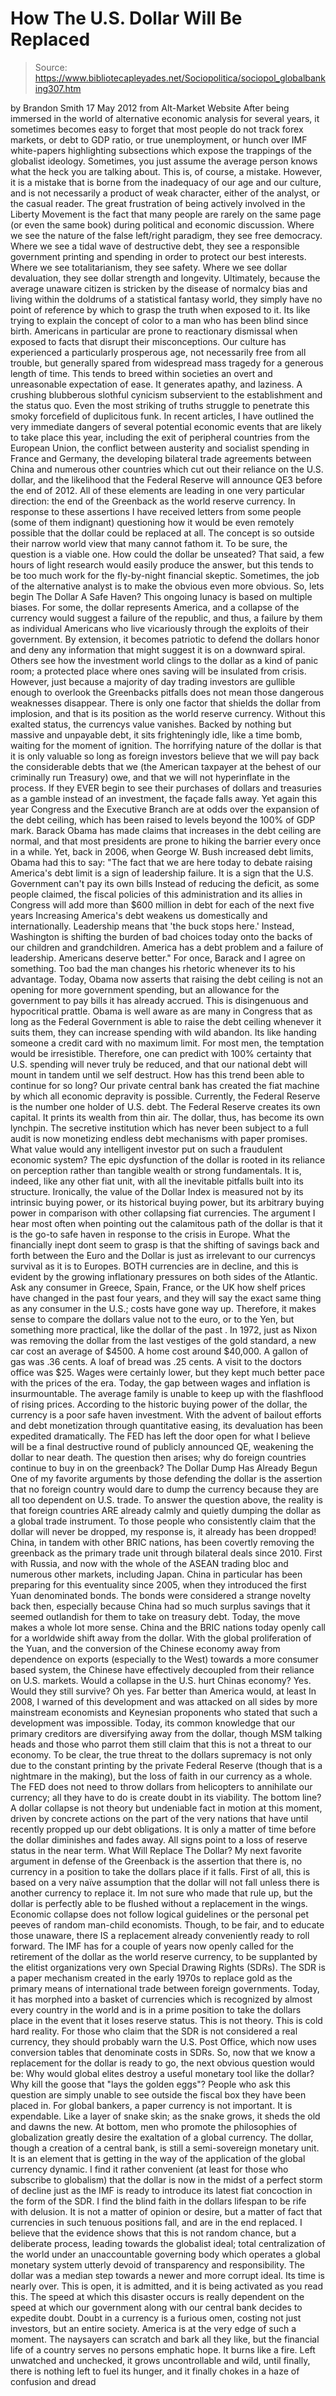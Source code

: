 # How The U.S. Dollar Will Be Replaced

> Source: https://www.bibliotecapleyades.net/Sociopolitica/sociopol_globalbanking307.htm

by Brandon Smith
17 May 2012
from
Alt-Market Website
After being immersed in the world of alternative economic analysis for
several years, it sometimes becomes easy to forget that most people do not
track forex markets, or debt to GDP ratio, or true unemployment, or hunch
over IMF white-papers highlighting subsections which expose the trappings of
the globalist ideology.
Sometimes, you just assume the average person
knows what the heck you are talking about.
This is, of course, a mistake. However, it is a
mistake that is borne from the inadequacy of our age and our culture, and is
not necessarily a product of weak character, either of the analyst, or the
casual reader.
The great frustration of being actively involved in the Liberty Movement is
the fact that many people are rarely on the same page (or even the same
book) during political and economic discussion. Where we see the nature of
the false left/right paradigm, they see free democracy.
Where we see a tidal wave of destructive debt,
they see a responsible government printing and spending in order to
protect our best interests. Where we see totalitarianism, they see
safety. Where we see dollar devaluation, they see dollar strength and
longevity.
Ultimately, because the average unaware citizen
is stricken by the disease of normalcy bias and living within the doldrums
of a statistical fantasy world, they simply have no point of reference by
which to grasp the truth when exposed to it. Its like trying to explain the
concept of color to a man who has been blind since birth.
Americans in particular are prone to reactionary dismissal when exposed to
facts that disrupt their misconceptions. Our culture has experienced a
particularly prosperous age, not necessarily free from all trouble, but
generally spared from widespread mass tragedy for a generous length of time.
This tends to breed within societies an overt
and unreasonable expectation of ease. It generates apathy, and laziness. A
crushing blubberous slothful cynicism subservient to the establishment and
the status quo. Even the most striking of truths struggle to penetrate this
smoky forcefield of duplicitous funk.
In recent articles, I have outlined the very immediate dangers of several
potential economic events that are likely to take place this year, including
the exit of peripheral countries from the European Union, the conflict
between austerity and socialist spending in France and Germany, the
developing bilateral trade agreements between China and numerous other
countries which cut out their reliance on the U.S. dollar, and the
likelihood that
the Federal Reserve will
announce QE3 before the end of
2012.
All of these elements are leading in one very
particular direction: the end of the Greenback as the world reserve
currency.
In response to these assertions I have received letters from some people
(some of them indignant) questioning how it would be even remotely possible
that the dollar could be replaced at all. The concept is so outside their
narrow world view that many cannot fathom it.
To be sure, the question is a viable one. How could the dollar be unseated?
That said, a few hours of light research would easily produce the answer,
but this tends to be too much work for the fly-by-night financial skeptic.
Sometimes, the job of the alternative analyst is to make the obvious even
more obvious.
So, lets begin
The Dollar A Safe
Haven?
This ongoing lunacy is based on multiple biases.
For some, the dollar represents America, and a
collapse of the currency would suggest a failure of the republic, and thus,
a failure by them as individual Americans who live vicariously through the
exploits of their government.
By extension, it becomes patriotic to defend
the dollars honor and deny any information that might suggest it is on a
downward spiral.
Others see how the investment world clings to the dollar as a kind of panic
room; a protected place where ones saving will be insulated from crisis.
However, just because a majority of day trading investors are gullible
enough to overlook the Greenbacks pitfalls does not mean those dangerous
weaknesses disappear.
There is only one factor that shields the dollar from implosion, and that is
its position as the world reserve currency. Without this exalted status, the
currencys value vanishes. Backed by nothing but massive and unpayable debt,
it sits frighteningly idle, like a time bomb, waiting for the moment of
ignition.
The horrifying nature of the dollar is that it is only valuable so long as
foreign investors believe that we will pay back the considerable debts that
we (the American taxpayer at the behest of our criminally run Treasury) owe,
and that we will not hyperinflate in the process. If they EVER begin to see
their purchases of dollars and treasuries as a gamble instead of an
investment, the façade falls away.
Yet again this year Congress and the Executive
Branch are at odds over the expansion of the debt ceiling, which has been
raised to levels beyond the 100% of GDP mark.
Barack
Obama has made claims that increases in the debt ceiling are
normal, and that most presidents are prone to hiking the barrier every
once in a while.
Yet, back in 2006, when
George W. Bush increased debt limits, Obama had this to say:
"The fact that we are here today to debate
raising America's debt limit is a sign of leadership failure.
It is a sign that the U.S. Government can't
pay its own bills
Instead of reducing the deficit, as some people
claimed, the fiscal policies of this administration and its allies in
Congress will add more than $600 million in debt for each of the next
five years
Increasing America's debt weakens us
domestically and internationally. Leadership means that 'the buck stops
here.' Instead, Washington is shifting the burden of bad choices today
onto the backs of our children and grandchildren.
America has a debt problem and a failure of
leadership. Americans deserve better."
For once, Barack and I agree on something. Too
bad the man changes his rhetoric whenever its to his advantage.
Today, Obama now asserts that raising the debt ceiling is not an opening for
more government spending, but an allowance for the government to pay bills
it has already accrued. This is disingenuous and hypocritical prattle.
Obama is well aware as are many in Congress that
as long as the Federal Government is able to raise the debt ceiling whenever
it suits them, they can increase spending with wild abandon. Its like
handing someone a credit card with no maximum limit. For most men, the
temptation would be irresistible.
Therefore, one can predict with 100% certainty
that U.S. spending will never truly be reduced, and that our national debt
will mount in tandem until we self destruct.
How has this trend been able to continue for so long? Our private central
bank has created the fiat machine by which all economic depravity is
possible. Currently, the Federal Reserve is the number one holder of U.S.
debt. The Federal Reserve creates its own capital. It prints its wealth from
thin air. The dollar, thus, has become its own lynchpin.
The secretive institution which has never been
subject to a full audit is now monetizing endless debt mechanisms with paper
promises. What value would any intelligent investor put on such a fraudulent
economic system?
The epic dysfunction of the dollar is rooted in its reliance on perception
rather than tangible wealth or strong fundamentals. It is, indeed, like any
other fiat unit, with all the inevitable pitfalls built into its structure.
Ironically, the value of the Dollar Index is measured not by its intrinsic
buying power, or its historical buying power, but its arbitrary buying power
in comparison with other collapsing fiat currencies.
The argument I hear most often when pointing out the calamitous path of the
dollar is that it is the go-to safe haven in response to the crisis in
Europe. What the financially inept dont seem to grasp is that the shifting
of savings back and forth between the Euro and the Dollar is just as
irrelevant to our currencys survival as it is to Europes.
BOTH currencies are in decline,
and this is evident by the growing inflationary pressures on both sides of
the Atlantic.
Ask any consumer in Greece, Spain, France, or
the UK how shelf prices have changed in the past four years, and they will
say the exact same thing as any consumer in the U.S.; costs have gone way
up.
Therefore, it makes sense to compare the
dollars value not to the euro, or to the Yen, but something more practical,
like the dollar of the past
.
In 1972, just as Nixon was removing the dollar from the last vestiges of the
gold standard, a new car cost an average of $4500. A home cost around
$40,000. A gallon of gas was .36 cents. A loaf of bread was .25 cents. A
visit to the doctors office was $25. Wages were certainly lower, but they
kept much better pace with the prices of the era. Today, the gap between
wages and inflation is insurmountable.
The average family is unable to keep up with the
flashflood of rising prices.
According to the historic buying power of the dollar, the currency is a poor
safe haven investment. With the advent of bailout efforts and debt
monetization through quantitative easing, its devaluation has been expedited
dramatically.
The
FED has left the door open for what I
believe will be a final destructive round of publicly announced QE,
weakening the dollar to near death.
The question then arises; why do foreign countries continue to buy in on the
greenback?
The Dollar Dump Has
Already Begun
One of my favorite arguments by those defending the dollar is the assertion
that no foreign country would dare to dump the currency because they are all
too dependent on U.S. trade.
To answer the question above, the reality is
that foreign countries ARE already calmly and quietly dumping the dollar as
a global trade instrument.
To those people who consistently claim that the dollar will never be
dropped, my response is, it already has been dropped! China, in tandem with
other BRIC nations, has been covertly removing the greenback as the primary
trade unit through bilateral deals since 2010.
First with Russia, and now with the whole of the
ASEAN trading bloc and numerous other markets, including Japan. China in
particular has been preparing for this eventuality since 2005, when they
introduced the first Yuan denominated bonds. The bonds were considered a
strange novelty back then, especially because China had so much surplus
savings that it seemed outlandish for them to take on treasury debt.
Today, the move makes a whole lot more sense.
China and the BRIC nations today openly call for
a worldwide shift away from the dollar.
With the global proliferation of the Yuan, and the conversion of the Chinese
economy away from dependence on exports (especially to the West) towards a
more consumer based system, the Chinese have effectively decoupled from
their reliance on U.S. markets.
Would a collapse in the U.S. hurt Chinas
economy? Yes. Would they still survive? Oh yes. Far better than America
would, at least
In 2008, I warned of this development and was attacked on all sides by more
mainstream economists and Keynesian proponents who stated that such a
development was impossible. Today, its common knowledge that our primary
creditors are diversifying away from the dollar, though MSM talking heads
and those who parrot them still claim that this is not a threat to our
economy.
To be clear, the true threat to the dollars supremacy is not only due to
the constant printing by
the private Federal Reserve (though that is
a nightmare in the making), but the loss of faith in our currency as a
whole. The FED does not need to throw dollars from helicopters to annihilate
our currency; all they have to do is create doubt in its viability.
The bottom line? A dollar collapse is not theory but undeniable fact in
motion at this moment, driven by concrete actions on the part of the very
nations that have until recently propped up our debt obligations. It is only
a matter of time before the dollar diminishes and fades away.
All signs point to a loss of reserve status in
the near term.
What Will Replace The
Dollar?
My next favorite argument in defense of the Greenback is the assertion that
there is,
no currency in a position to take the
dollars place if it falls.
First of all, this is based on a very naïve
assumption that the dollar will not fall unless there is another currency to
replace it.
Im not sure who made that rule up, but the
dollar is perfectly able to be flushed without a replacement in the wings.
Economic collapse does not follow logical guidelines or the personal pet
peeves of random man-child economists.
Though, to be fair, and to educate those unaware, there IS a replacement
already conveniently ready to roll forward.
The IMF has for a couple of years now
openly called for the retirement of the dollar
as the world reserve currency, to be supplanted by the elitist
organizations very own Special Drawing Rights (SDRs).
The SDR is a paper mechanism created in the early 1970s to replace gold as
the primary means of international trade between foreign governments.
Today, it has morphed into a basket of
currencies which is recognized by almost every country in the world and is
in a prime position to take the dollars place in the event that it loses
reserve status. This is not theory. This is cold hard reality.
For those who claim that the SDR is not
considered a real currency, they should probably
warn the U.S. Post Office, which now uses
conversion tables that denominate costs in SDRs.
So, now that we know a replacement for the dollar is ready to go, the next
obvious question would be:
Why would global elites destroy a useful
monetary tool like the dollar? Why kill the goose that "lays the golden
eggs"?
People who ask this question are simply unable
to see outside the fiscal box they have been placed in.
For global bankers, a paper currency is not
important. It is expendable. Like a layer of snake skin; as the snake grows,
it sheds the old and dawns the new.
At bottom, men who promote the philosophies of globalization greatly desire
the exaltation of a global currency. The dollar, though a creation of a
central bank, is still a semi-sovereign monetary unit. It is an element that
is getting in the way of the application of the global currency dynamic.
I find it rather convenient (at least for those
who subscribe to globalism) that the dollar is now in the midst of a perfect
storm of decline just as the IMF is ready to introduce its latest fiat
concoction in the form of the SDR. I find the blind faith in the dollars
lifespan to be rife with delusion.
It is not a matter of opinion or desire, but a
matter of fact that currencies in such tenuous positions fall, and are in
the end replaced. I believe that the evidence shows that this is not random
chance, but a deliberate process, leading towards the globalist ideal; total
centralization of the world under an unaccountable governing body which
operates a global monetary system utterly devoid of transparency and
responsibility.
The dollar was a median step towards a newer and more corrupt ideal. Its
time is nearly over.
This is open, it is admitted, and it is being
activated as you read this. The speed at which this disaster occurs is
really dependent on the speed at which our government along with our central
bank decides to expedite doubt.
Doubt in a currency is a furious omen, costing
not just investors, but an entire society.
America is at the very edge of such a moment.
The naysayers can scratch and bark all they like, but the financial life of
a country serves no persons emphatic hope. It burns like a fire.
Left unwatched and unchecked, it grows
uncontrollable and wild, until finally, there is nothing left to fuel its
hunger, and it finally chokes in a haze of confusion and dread
